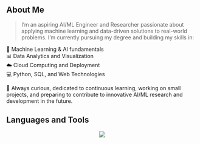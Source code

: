 ## About Me

> I’m an aspiring AI/ML Engineer and Researcher passionate about applying machine learning and data-driven solutions to real-world problems. I’m currently pursuing my degree and building my skills in:

🤖 Machine Learning & AI fundamentals<br>
📊 Data Analytics and Visualization<br>
☁️ Cloud Computing and Deployment<br>
💻 Python, SQL, and Web Technologies<br>

🌱 Always curious, dedicated to continuous learning, working on small projects, and preparing to contribute to innovative AI/ML research and development in the future.

## Languages and Tools

<p align="center">
  <a href="https://skillicons.dev">
    <img src="https://skillicons.dev/icons?i=html,css,js,figma,linux,vscode,git,mysql,python" />
  </a>
</p>
<!---
claire2502/claire2502 is a ✨ special ✨ repository because its `README.md` (this file) appears on your GitHub profile.
You can click the Preview link to take a look at your changes.
--->
